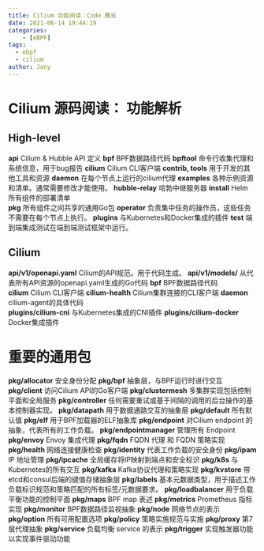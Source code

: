 ```yaml
---
title: Cilium 功能阅读：Code 概览
date: 2021-06-14 19:44:19
categories: 
	- [eBPF]
tags:
  - ebpf
  - cilium
author: Jony
---
```




# Cilium 源码阅读： 功能解析

## High-level

**api**
  Cilium & Hubble API 定义
**bpf**
  BPF数据路径代码
**bpftool**
  命令行收集代理和系统信息，用于bug报告
**cilium**
  Cilium CLI客户端
**contrib, tools**
  用于开发的其他工具和资源
**daemon**
  在每个节点上运行的cilium代理
**examples**
  各种示例资源和清单。通常需要修改才能使用。
**hubble-relay**
  哈勃中继服务器
**install**
  Helm 所有组件的部署清单  
**pkg**
  所有组件之间共享的通用Go包
**operator**
  负责集中任务的操作员，这些任务不需要在每个节点上执行。
**plugins**
  与Kubernetes和Docker集成的插件
**test**
  端到端集成测试在端到端测试框架中运行。  


## Cilium

**api/v1/openapi.yaml**
  Cilium的API规范。用于代码生成。
**api/v1/models/**
  从代表所有API资源的openapi.yaml生成的Go代码
**bpf**
  BPF数据路径代码  
**cilium**
  Cilium CLI客户端
**cilium-health**
  Cilium集群连接的CLI客户端
**daemon**
  cilium-agent的具体代码    
**plugins/cilium-cni**
  与Kubernetes集成的CNI插件
**plugins/cilium-docker**
  Docker集成插件

# 重要的通用包  

**pkg/allocator**
  安全身份分配
**pkg/bpf**
  抽象层，与BPF运行时进行交互  
**pkg/client**
  访问Cilium API的Go客户端
**pkg/clustermesh**
  多集群实现包括控制平面和全局服务
**pkg/controller**
  任何需要重试或基于间隔的调用的后台操作的基本控制器实现。
**pkg/datapath**
  用于数据通路交互的抽象层
**pkg/default**
  所有默认值
**pkg/elf**
  用于BPF加载器的ELF抽象库
**pkg/endpoint**
  对Cilium endpoint 的抽象，代表所有的工作负载。
**pkg/endpointmanager**
  管理所有 Endpoint
**pkg/envoy**
  Envoy 集成代理
**pkg/fqdn**
  FQDN 代理 和 FQDN 策略实现
**pkg/health**
  网络连接健康检查
**pkg/identity**
    代表工作负载的安全身份
**pkg/ipam**
  IP 地址管理
**pkg/ipcache**
  全局缓存将IP映射到端点和安全标识
**pkg/k8s**
  与Kubernetes的所有交互
**pkg/kafka**
  Kafka协议代理和策略实现
**pkg/kvstore**
  带etcd和consul后端的键值存储抽象层
**pkg/labels**
  基本元数据类型，用于描述工作负载标识规范和策略匹配的所有标签/元数据要求。
**pkg/loadbalancer**
  用于负载平衡功能的控制平面
**pkg/maps**
  BPF map 表述
**pkg/metrics**
  Prometheus 指标实现
**pkg/monitor**
  BPF数据路径监视抽象
**pkg/node**
  网络节点的表示
**pkg/option**
  所有可用配置选项
**pkg/policy**
  策略实施规范与实施
**pkg/proxy**
  第7层代理抽象
**pkg/service**
  负载均衡 service 的表示
**pkg/trigger**
  实现触发器功能以实现事件驱动功能








  







